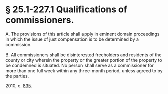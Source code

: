 # § 25.1-227.1 Qualifications of commissioners.

<p>A. The provisions of this article shall apply in eminent domain proceedings in which the issue of just compensation is to be determined by a commission.</p><p>B. All commissioners shall be disinterested freeholders and residents of the county or city wherein the property or the greater portion of the property to be condemned is situated. No person shall serve as a commissioner for more than one full week within any three-month period, unless agreed to by the parties.</p><p>2010, c. <a href='http://lis.virginia.gov/cgi-bin/legp604.exe?101+ful+CHAP0835'>835</a>.</p>